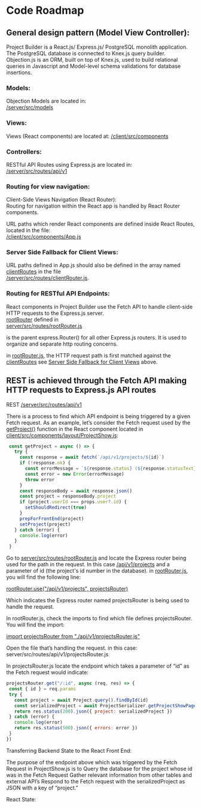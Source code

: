 # Code Roadmap

## General design pattern (Model View Controller):

Project Builder is a React.js/ Express.js/ PostgreSQL monolith application.  The PostgreSQL database is connected to Knex.js query builder.  Objection.js is an ORM, built on top of Knex.js, used to build relational queries in Javascript and Model-level schema validations for database insertions.

### Models:
Objection Models are located in:  
[/server/src/models](/server/src/models)


### Views:
Views (React components) are located at:
[/client/src/components](/client/src/components)


### Controllers:
RESTful API Routes using Express.js are located in:  
[/server/src/routes/api/v1](/server/src/routes/api/v1)


### Routing for view navigation:  

Client-Side Views Navigation (React Router):  
Routing for navigation within the React app is handled by React Router components.  

URL paths which render React components are defined inside React Routes, located in the file:  
[/client/src/components/App.js](/client/src/components/App.js)


### Server Side Fallback for Client Views:  
URL paths defined in App.js should also be defined in the array named [clientRoutes](/server/src/routes/clientRouter.js#L7) in the file  
[/server/src/routes/clientRouter.js](/server/src/routes/clientRouter.js).


### Routing for RESTful API Endpoints:

React components in Project Builder use the Fetch API to handle client-side HTTP requests to the Express.js server.  
[rootRouter](server/src/routes/rootRouter.js#L12) defined in  
[server/src/routes/rootRouter.js](server/src/routes/rootRouter.js)

is the parent express.Router() for all other Express.js routers.  It is used to organize and separate http routing concerns.

in [rootRouter.js](server/src/routes/rootRouter.js), the HTTP request path is first matched against the [clientRoutes](/server/src/routes/clientRouter.js#L7) see [Server Side Fallback for Client Views](#server-side-fallback-for-client-views) above.

## REST is achieved through the Fetch API making HTTP requests to Express.js API routes

REST 
[/server/src/routes/api/v1](/server/src/routes/api/v1)

There is a process to find which API endpoint is being triggered by a given Fetch request. As an example, let’s consider the Fetch request used by the [getProject()](client/src/components/layout/ProjectShow.js#L49) function in the React component located in [client/src/components/layout/ProjectShow.js](client/src/components/layout/ProjectShow.js#L49):

```javascript
 const getProject = async () => {
   try {
     const response = await fetch(`/api/v1/projects/${id}`)
     if (!response.ok) {
       const errorMessage = `${response.status} (${response.statusText})`
       const error = new Error(errorMessage)
       throw error
     }
     const responseBody = await response.json()
     const project = responseBody.project
     if (project.userId === props.user?.id) {
       setShouldRedirect(true)
     }
     prepForFrontEnd(project)
     setProject(project)
   } catch (error) {
     console.log(error)
   }
 }
```

Go to [server/src/routes/rootRouter.js](server/src/routes/rootRouter.js) and locate the Express router being used for the path in the request.  In this case [/api/v1/projects](/api/v1/projects/) and a parameter of id (the project's id number in the database).  in [rootRouter.js](server/src/routes/rootRouter.js), you will find the following line:


[rootRouter.use("/api/v1/projects", projectsRouter)](server/src/routes/rootRouter.js#L16)

	
Which indicates the Express router named projectsRouter is being used to handle the request.

In rootRouter.js, check the imports to find which file defines projectsRouter.  You will find the import:


[import projectsRouter from "./api/v1/projectsRouter.js"](server/src/routes/rootRouter.js)


Open the file that’s handling the request.  in this case: server/src/routes/api/v1/projectsRouter.js

In projectsRouter.js locate the endpoint which takes a parameter of “id” as the Fetch request would indicate:

```javascript
projectsRouter.get("/:id", async (req, res) => {
 const { id } = req.params
 try {
   const project = await Project.query().findById(id)
   const serializedProject = await ProjectSerializer.getProjectShowPageDetails(project)
   return res.status(200).json({ project: serializedProject })
 } catch (error) {
   console.log(error)
   return res.status(500).json({ errors: error })
 }
})
```

Transferring Backend State to the React Front End:

The purpose of the endpoint above which was triggered by the Fetch Request in ProjectShow.js is to
Query the database for the project whose id was in the Fetch Request 
Gather relevant information from other tables and external API’s
Respond to the Fetch request with the serializedProject as JSON with a key of “project.”

React State:



